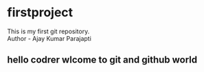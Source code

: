 # firstproject
This is my first git repository.
<br>
Author - Ajay Kumar Parajapti
<h2>
  hello codrer wlcome to git and github world
</h2>
